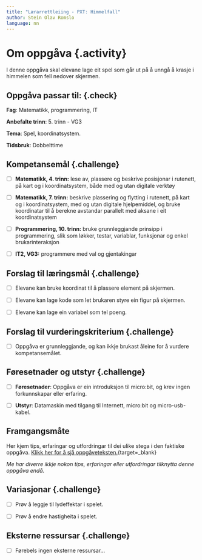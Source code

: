 ```yaml
---
title: "Lærarrettleiing - PXT: Himmelfall"
author: Stein Olav Romslo
language: nn
---
```



# Om oppgåva {.activity}

I denne oppgåva skal elevane lage eit spel som går ut på å unngå å krasje i
himmelen som fell nedover skjermen.

## Oppgåva passar til: {.check}

__Fag__: Matematikk, programmering, IT

__Anbefalte trinn__: 5. trinn - VG3

__Tema__: Spel, koordinatsystem.

__Tidsbruk__: Dobbelttime

## Kompetansemål {.challenge}

- [ ] __Matematikk, 4. trinn:__ lese av, plassere og beskrive posisjonar i
  rutenett, på kart og i koordinatsystem, både med og utan digitale verktøy

- [ ] __Matematikk, 7. trinn:__ beskrive plassering og flytting i rutenett, på
  kart og i koordinatsystem, med og utan digitale hjelpemiddel, og bruke
  koordinatar til å berekne avstandar parallelt med aksane i eit koordinatsystem

- [ ] __Programmering, 10. trinn:__ bruke grunnleggjande prinsipp i
  programmering, slik som løkker, testar, variablar, funksjonar og enkel
  brukarinteraksjon

- [ ] __IT2, VG3:__ programmere med val og gjentakingar

## Forslag til læringsmål {.challenge}

- [ ] Elevane kan bruke koordinat til å plassere element på skjermen.

- [ ] Elevane kan lage kode som let brukaren styre ein figur på skjermen.

- [ ] Elevane kan lage ein variabel som tel poeng.

## Forslag til vurderingskriterium {.challenge}

- [ ] Oppgåva er grunnleggjande, og kan ikkje brukast åleine for å vurdere
  kompetansemålet.

## Føresetnader og utstyr {.challenge}

- [ ] __Føresetnader__: Oppgåva er ein introduksjon til micro:bit, og krev
  ingen forkunnskapar eller erfaring.

- [ ] __Utstyr__: Datamaskin med tilgang til Internett, micro:bit og
  micro-usb-kabel.

## Framgangsmåte

Her kjem tips, erfaringar og utfordringar til dei ulike stega i den faktiske
oppgåva. [Klikk her for å sjå
oppgåveteksten.](../pxt_himmelfall/himmelfall_nn.html){target=_blank}

_Me har diverre ikkje nokon tips, erfaringar eller utfordringar tilknytta denne
oppgåva endå._

## Variasjonar {.challenge}

- [ ] Prøv å leggje til lydeffektar i spelet.

- [ ] Prøv å endre hastigheita i spelet.

## Eksterne ressursar {.challenge}

- [ ] Førebels ingen eksterne ressursar...
